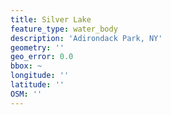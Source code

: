 ```yaml
---
title: Silver Lake
feature_type: water_body
description: 'Adirondack Park, NY'
geometry: ''
geo_error: 0.0
bbox: ~
longitude: ''
latitude: ''
OSM: ''
---
```

